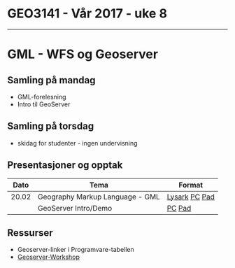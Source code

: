 # GEO3141 - Vår 2017 - uke 8
---
# GML - WFS og Geoserver

## Samling på mandag

- GML-forelesning
- Intro til GeoServer

## Samling på torsdag

- skidag for studenter - ingen undervisning

## Presentasjoner og opptak

Dato |Tema |Format
---|---|---
20.02 |Geography Markup Language - GML |[Lysark](http://slides.com/sverres/geo3141-gml/fullscreen#/) [PC](https://screencast.uninett.no/relay/ansatt/sverreshig.no/2017/20.02/2564000/GEO3141_-_GML_-_20170220_100318_39.html) [Pad](https://screencast.uninett.no/relay/ansatt/sverreshig.no/2017/20.02/2564000/GEO3141_-_GML_-_20170220_100318_36.html)
|  |GeoServer Intro/Demo |[PC](https://screencast.uninett.no/relay/ansatt/sverreshig.no/2017/20.02/1194200/GEO3141_-_GeoServer_-_20170220_103420_39.html) [Pad](https://screencast.uninett.no/relay/ansatt/sverreshig.no/2017/20.02/1194200/GEO3141_-_GeoServer_-_20170220_103420_36.html)


## Ressurser

- Geoserver-linker i Programvare-tabellen
- [Geoserver-Workshop](http://workshops.boundlessgeo.com/suiteintro/)
